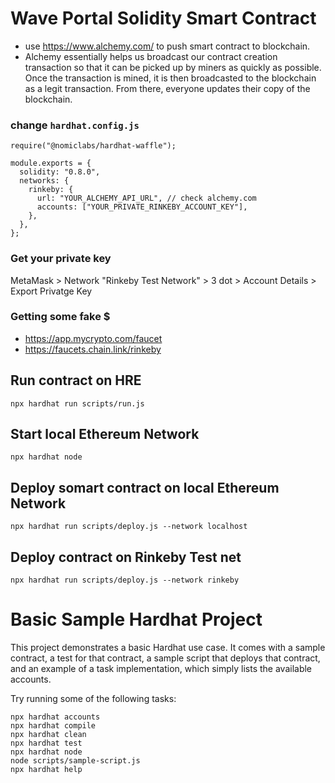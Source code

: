 # Wave Portal Solidity Smart Contract

- use https://www.alchemy.com/ to push smart contract to blockchain.
- Alchemy essentially helps us broadcast our contract creation transaction so that it can be picked up by miners as quickly as possible. Once the transaction is mined, it is then broadcasted to the blockchain as a legit transaction. From there, everyone updates their copy of the blockchain.

### change `hardhat.config.js`

```
require("@nomiclabs/hardhat-waffle");

module.exports = {
  solidity: "0.8.0",
  networks: {
    rinkeby: {
      url: "YOUR_ALCHEMY_API_URL", // check alchemy.com
      accounts: ["YOUR_PRIVATE_RINKEBY_ACCOUNT_KEY"],
    },
  },
};
```

### Get your private key

MetaMask > Network "Rinkeby Test Network" > 3 dot > Account Details > Export Privatge Key

### Getting some fake $

- https://app.mycrypto.com/faucet
- https://faucets.chain.link/rinkeby

## Run contract on HRE

`npx hardhat run scripts/run.js`

## Start local Ethereum Network

`npx hardhat node`

## Deploy somart contract on local Ethereum Network

`npx hardhat run scripts/deploy.js --network localhost`

## Deploy contract on Rinkeby Test net

`npx hardhat run scripts/deploy.js --network rinkeby`

# Basic Sample Hardhat Project

This project demonstrates a basic Hardhat use case. It comes with a sample contract, a test for that contract, a sample script that deploys that contract, and an example of a task implementation, which simply lists the available accounts.

Try running some of the following tasks:

```shell
npx hardhat accounts
npx hardhat compile
npx hardhat clean
npx hardhat test
npx hardhat node
node scripts/sample-script.js
npx hardhat help
```
